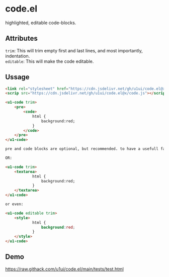 # code.el
highlighted, editable code-blocks.


## Attributes

`trim`: This will trim empty first and last lines, and most importantly, indentation.  
`editable`: This will make the code editable.

## Ussage

```html
<link rel="stylesheet" href="https://cdn.jsdelivr.net/gh/u1ui/code.el@x.x.x/code.css">
<scrip src="https://cdn.jsdelivr.net/gh/u1ui/code.el@x/code.js"></script>

<u1-code trim>
    <pre>
        <code>
            html {
                background:red;
            }
        </code>
    </pre>
</u1-code>

pre and code blocks are optional, but recommended. to have a usefull fallback if javascript is disabled.

OR:

<u1-code trim>
    <textarea>
            html {
                background:red;
            }
    </textarea>
</u1-code>

or even:

<u1-code editable trim>
    <style>
            html {
                background:red;
            }
    </style>
</u1-code>


```


## Demo
https://raw.githack.com/u1ui/code.el/main/tests/test.html  
